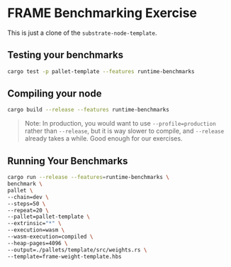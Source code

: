 # FRAME Benchmarking Exercise

This is just a clone of the `substrate-node-template`.

## Testing your benchmarks

```bash
cargo test -p pallet-template --features runtime-benchmarks
```

## Compiling your node

```bash
cargo build --release --features runtime-benchmarks
```

> Note: In production, you would want to use `--profile=production` rather than `--release`, but it is way slower to compile, and `--release` already takes a while. Good enough for our exercises.

## Running Your Benchmarks

```bash
cargo run --release --features=runtime-benchmarks \
benchmark \
pallet \
--chain=dev \
--steps=50 \
--repeat=20 \
--pallet=pallet-template \
--extrinsic="*" \
--execution=wasm \
--wasm-execution=compiled \
--heap-pages=4096 \
--output=./pallets/template/src/weights.rs \
--template=frame-weight-template.hbs
```
